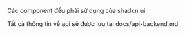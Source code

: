 Các component đều phải sử dụng của shadcn ui

Tất cả thông tin về api sẽ được lưu tại docs/api-backend.md